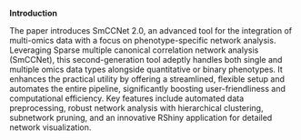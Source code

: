 **Introduction**

The paper introduces SmCCNet 2.0, an advanced tool for the integration of multi-omics data with a focus on phenotype-specific network analysis. Leveraging Sparse multiple canonical correlation network analysis (SmCCNet), this second-generation tool adeptly handles both single and multiple omics data types alongside quantitative or binary phenotypes. It enhances the practical utility by offering a streamlined, flexible setup and automates the entire pipeline, significantly boosting user-friendliness and computational efficiency. Key features include automated data preprocessing, robust network analysis with hierarchical clustering, subnetwork pruning, and an innovative RShiny application for detailed network visualization.

